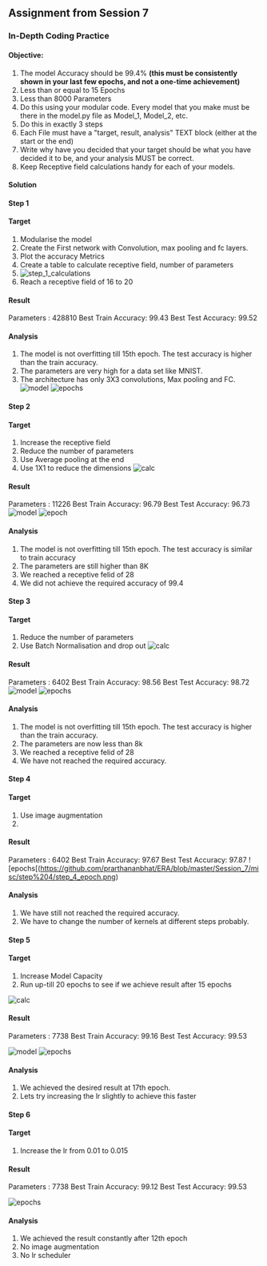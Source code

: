 ## Assignment from Session 7

### In-Depth Coding Practice

#### Objective: 
1.  The model Accuracy should be 99.4%  **(this must be consistently shown in your last few epochs, and not a one-time achievement)**
2. Less than or equal to 15 Epochs
3. Less than 8000 Parameters
4. Do this using your modular code. Every model that you make must be there in the model.py file as Model_1, Model_2, etc.
5.  Do this in exactly 3 steps
6.  Each File must have a "target, result, analysis" TEXT block (either at the start or the end)
7.  Write why have you decided that your target should be what you have decided it to be, and your analysis MUST be correct.
8. Keep Receptive field calculations handy for each of your models.

#### Solution
#### Step 1
#### Target
1. Modularise the model
2. Create the First network with Convolution, max pooling and fc layers.
3. Plot the accuracy Metrics 
4. Create a table to calculate receptive field, number of parameters
5. ![step_1_calculations](https://github.com/prarthananbhat/ERA/blob/master/Session_7/misc/step_1/step_1_calculations.png)
6. Reach a receptive field of 16 to 20

#### Result
Parameters : 428810
Best Train Accuracy: 99.43
Best Test Accuracy: 99.52

#### Analysis
1. The model is not overfitting till 15th epoch. The test accuracy is higher than the train accuracy.
2. The parameters are very high for a data set like MNIST.
3. The architecture has only 3X3 convolutions, Max pooling and FC.
![model](https://github.com/prarthananbhat/ERA/blob/master/Session_7/misc/step_1/step_1_model.png)
![epochs](https://github.com/prarthananbhat/ERA/blob/master/Session_7/misc/step_1/step_1_epochs.png)

#### Step 2
#### Target
1. Increase the receptive field
2. Reduce the number of parameters
3. Use Average pooling at the end
4. Use 1X1 to reduce the dimensions
![calc](https://github.com/prarthananbhat/ERA/blob/master/Session_7/misc/step_2/step_2_calculations.png)

#### Result
Parameters : 11226
Best Train Accuracy: 96.79
Best Test Accuracy: 96.73
![model](https://github.com/prarthananbhat/ERA/blob/master/Session_7/misc/step_2/step_2_model.png)
![epoch](https://github.com/prarthananbhat/ERA/blob/master/Session_7/misc/step_2/step_2_epochs.png)

#### Analysis
1. The model is not overfitting till 15th epoch. The test accuracy is similar to train accuracy
2. The parameters are still higher than 8K
3. We reached a receptive felid of 28
4. We did not achieve the required accuracy of 99.4


#### Step 3
#### Target
1. Reduce the number of parameters
2. Use Batch Normalisation and drop out
![calc](https://github.com/prarthananbhat/ERA/blob/master/Session_7/misc/step_3/step_3_calculations.png)

#### Result
Parameters : 6402
Best Train Accuracy: 98.56
Best Test Accuracy: 98.72
![model](https://github.com/prarthananbhat/ERA/blob/master/Session_7/misc/step_3/step_3_model.png)
![epochs](https://github.com/prarthananbhat/ERA/blob/master/Session_7/misc/step_3/step_3_epochs.png)

#### Analysis
1. The model is not overfitting till 15th epoch. The test accuracy is higher than the train accuracy.
2. The parameters are now less than 8k
3. We reached a receptive felid of 28
4. We have not reached the required accuracy. 

#### Step 4
#### Target
1. Use image augmentation
2. 
#### Result
Parameters : 6402
Best Train Accuracy: 97.67
Best Test Accuracy: 97.87
![epochs[(https://github.com/prarthananbhat/ERA/blob/master/Session_7/misc/step%204/step_4_epoch.png)

#### Analysis
1. We have still not reached the required accuracy.
2. We have to change the number of kernels at different steps probably.



#### Step 5
#### Target
1. Increase Model Capacity
2. Run up-till 20 epochs to see if we achieve result after 15 epochs

![calc](https://github.com/prarthananbhat/ERA/blob/master/Session_7/misc/step_5/step_5_calculations.png)

#### Result
Parameters : 7738
Best Train Accuracy: 99.16
Best Test Accuracy: 99.53

![model](https://github.com/prarthananbhat/ERA/blob/master/Session_7/misc/step_5/step_5_model.png)
![epochs](https://github.com/prarthananbhat/ERA/blob/master/Session_7/misc/step_5/step_5_epochs.png)

#### Analysis
1. We achieved the desired result at 17th epoch.
2. Lets try increasing the lr slightly to achieve this faster

#### Step 6
#### Target
1. Increase the lr from 0.01 to 0.015

#### Result
Parameters : 7738
Best Train Accuracy: 99.12
Best Test Accuracy: 99.53

![epochs](https://github.com/prarthananbhat/ERA/blob/master/Session_7/misc/Screenshot%202023-06-15%20at%2011.37.22%20PM.png)

#### Analysis
1. We achieved the result constantly after 12th epoch
2. No image augmentation
3. No lr scheduler
